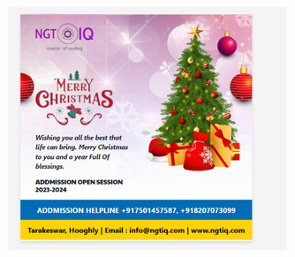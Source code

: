 ![image alt](https://github.com/nilajcoder/JavaScript-Notes-Programs/blob/main/Html/Chrismas%20Banner%203/Screenshot%202024-12-21%20005733.png?raw=true)
